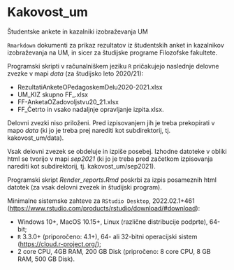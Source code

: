 # Kakovost_um

Študentske ankete in kazalniki izobraževanja UM

`Rmarkdown` dokumenti za prikaz rezultatov iz študentskih anket in kazalnikov izobraževanja na UM, in sicer za študijske programe Filozofske fakultete. 

Programski skripti v računalniškem jeziku `R` pričakujejo naslednje delovne zvezke v mapi *data* (za študijsko leto 2020/21):   
- RezultatiAnketeOPedagoskemDelu2020-2021.xlsx   
- UM_KIZ skupno FF_.xlsx   
- FF-AnketaOZadovoljstvu20_21.xlsx   
- FF_Četrto in vsako nadaljnje opravljanje izpita.xlsx.   

Delovni zvezki niso priloženi. Pred izpisovanjem jih je treba prekopirati v mapo *data* (ki jo je treba prej narediti kot subdirektorij, tj. kakovost_um/data).   

Vsak delovni zvezek se obdeluje in izpiše posebej. Izhodne datoteke v obliki html se tvorijo v mapi *sep2021* (ki jo je treba pred začetkom izpisovanja narediti kot subdirektorij, tj. kakovost_um/sep2021).  

Programski skript *Render_reports.Rmd* poskrbi za izpis posameznih html datotek (za vsak delovni zvezek in študijski program). 

Minimalne sistemske zahteve za `RStudio Desktop`, 2022.02.1+461 (https://www.rstudio.com/products/rstudio/download/#download):   
- Windows 10+, MacOS 10.15+, Linux (različne distribucije podprte), 64-bit;   
- `R` 3.3.0+ (priporočeno: 4.1+), 64- ali 32-bitni operacijski sistem (https://cloud.r-project.org/);   
- 2 core CPU, 4GB RAM, 200 GB Disk (pripročeno: 8 core CPU, 8 GB RAM, 500 GB Disk).


